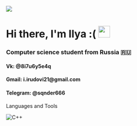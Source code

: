 ![](https://media4.giphy.com/media/Zk2YUA1rDLJoqRfo5r/giphy.gif?cid=ecf05e471c1v8nxeuwbtrqn9q9s1bwikewqqr02pqoqk80uq&rid=giphy.gif&ct=g)
<h1 >Hi there, I'm Ilya :(</a> 
<img src="https://github.com/blackcater/blackcater/raw/main/images/Hi.gif" height="32"/></h1>
<h3>Computer science student from Russia 🇷🇺</h3>
<h4> Vk: @8i7u6y5e4q </h4>
<h4> Gmail: i.irudovi21@gmail.com </h4>
<h4> Telegram: @sqnder666 </h4>
Languages and Tools

![C++](https://img.shields.io/badge/-C++-090909?style=for-the-badge&logo=c%2b%2b)
